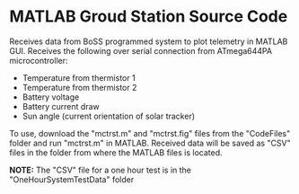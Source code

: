 # MATLAB Groud Station Source Code

Receives data from BoSS programmed system to plot telemetry in MATLAB GUI. Receives the following over serial connection from ATmega644PA microcontroller:

- Temperature from thermistor 1
- Temperature from thermistor 2
- Battery voltage
- Battery current draw
- Sun angle (current orientation of solar tracker)

To use, download the "mctrst.m" and "mctrst.fig" files from the "CodeFiles" folder and run "mctrst.m" in MATLAB. Received data will be saved as "CSV" files in the folder from where the MATLAB files is located.

**NOTE:** The "CSV" file for a one hour test is in the "OneHourSystemTestData" folder 
